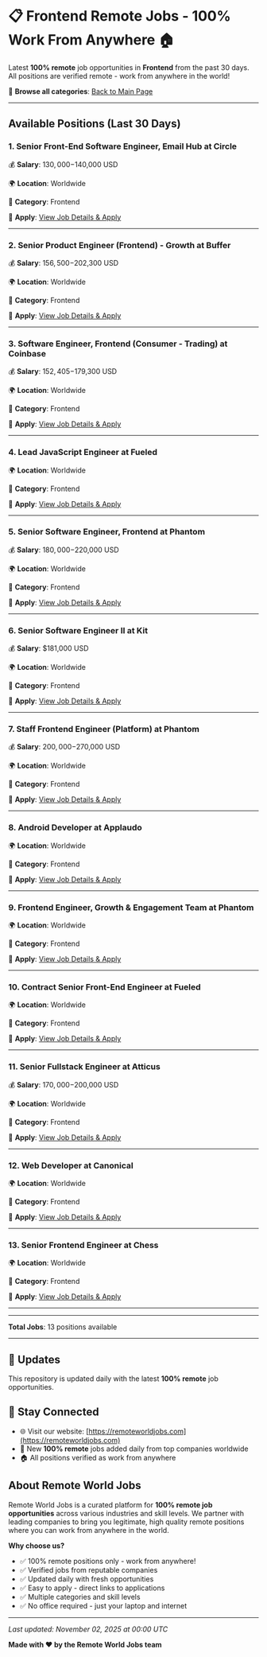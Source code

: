 # 📋 Frontend Remote Jobs - 100% Work From Anywhere 🏠

Latest **100% remote** job opportunities in **Frontend** from the past 30 days. All positions are verified remote - work from anywhere in the world!

🔗 **Browse all categories**: [Back to Main Page](README.md)

---

## Available Positions (Last 30 Days)

### 1. Senior Front-End Software Engineer, Email Hub at Circle

💰 **Salary**: $130,000-$140,000 USD

🌍 **Location**: Worldwide

📍 **Category**: Frontend

🔗 **Apply**: [View Job Details & Apply](https://remoteworldjobs.com/senior-front-end-software-engineer-email-hub-circle)

---

### 2. Senior Product Engineer (Frontend) - Growth at Buffer

💰 **Salary**: $156,500-$202,300 USD

🌍 **Location**: Worldwide

📍 **Category**: Frontend

🔗 **Apply**: [View Job Details & Apply](https://remoteworldjobs.com/senior-product-engineer-growth-buffer)

---

### 3. Software Engineer, Frontend (Consumer - Trading) at Coinbase

💰 **Salary**: $152,405-$179,300 USD

🌍 **Location**: Worldwide

📍 **Category**: Frontend

🔗 **Apply**: [View Job Details & Apply](https://remoteworldjobs.com/software-engineer-frontend-coinbase)

---

### 4. Lead JavaScript Engineer at Fueled

🌍 **Location**: Worldwide

📍 **Category**: Frontend

🔗 **Apply**: [View Job Details & Apply](https://remoteworldjobs.com/lead-javascript-engineer-fueled)

---

### 5. Senior Software Engineer, Frontend at Phantom

💰 **Salary**: $180,000-$220,000 USD

🌍 **Location**: Worldwide

📍 **Category**: Frontend

🔗 **Apply**: [View Job Details & Apply](https://remoteworldjobs.com/senior-software-engineer-frontend-pantom)

---

### 6. Senior Software Engineer II at Kit

💰 **Salary**: $181,000 USD

🌍 **Location**: Worldwide

📍 **Category**: Frontend

🔗 **Apply**: [View Job Details & Apply](https://remoteworldjobs.com/senior-software-engineer-ii-kit)

---

### 7. Staff Frontend Engineer (Platform) at Phantom

💰 **Salary**: $200,000-$270,000 USD

🌍 **Location**: Worldwide

📍 **Category**: Frontend

🔗 **Apply**: [View Job Details & Apply](https://remoteworldjobs.com/staff-frontend-engineer-pantom)

---

### 8. Android Developer at Applaudo

🌍 **Location**: Worldwide

📍 **Category**: Frontend

🔗 **Apply**: [View Job Details & Apply](https://remoteworldjobs.com/android-developer-applaudo)

---

### 9. Frontend Engineer, Growth & Engagement Team at Phantom

🌍 **Location**: Worldwide

📍 **Category**: Frontend

🔗 **Apply**: [View Job Details & Apply](https://remoteworldjobs.com/frontend-engineer-growth-engagement-team-pantom)

---

### 10. Contract Senior Front-End Engineer at Fueled

🌍 **Location**: Worldwide

📍 **Category**: Frontend

🔗 **Apply**: [View Job Details & Apply](https://remoteworldjobs.com/contract-senior-front-end-engineer-fueled)

---

### 11. Senior Fullstack Engineer at Atticus

💰 **Salary**: $170,000-$200,000 USD

🌍 **Location**: Worldwide

📍 **Category**: Frontend

🔗 **Apply**: [View Job Details & Apply](https://remoteworldjobs.com/senior-fullstack-engineer-atticus)

---

### 12. Web Developer at Canonical

🌍 **Location**: Worldwide

📍 **Category**: Frontend

🔗 **Apply**: [View Job Details & Apply](https://remoteworldjobs.com/web-developer-canonical)

---

### 13. Senior Frontend Engineer at Chess

🌍 **Location**: Worldwide

📍 **Category**: Frontend

🔗 **Apply**: [View Job Details & Apply](https://remoteworldjobs.com/senior-frontend-engineer-chess)

---


---

**Total Jobs**: 13 positions available

---

## 🔄 Updates

This repository is updated daily with the latest **100% remote** job opportunities.

## 📧 Stay Connected

- 🌐 Visit our website: [https://remoteworldjobs.com](https://remoteworldjobs.com)
- 💼 New **100% remote** jobs added daily from top companies worldwide
- 🏠 All positions verified as work from anywhere

## About Remote World Jobs

Remote World Jobs is a curated platform for **100% remote job opportunities** across various industries and skill levels. We partner with leading companies to bring you legitimate, high quality remote positions where you can work from anywhere in the world.

**Why choose us?**
- ✅ 100% remote positions only - work from anywhere!
- ✅ Verified jobs from reputable companies
- ✅ Updated daily with fresh opportunities
- ✅ Easy to apply - direct links to applications
- ✅ Multiple categories and skill levels
- ✅ No office required - just your laptop and internet

---

_Last updated: November 02, 2025 at 00:00 UTC_

**Made with ❤️ by the Remote World Jobs team**
